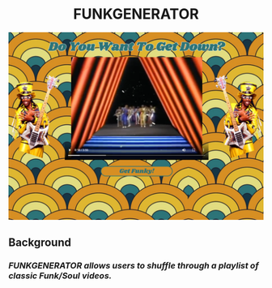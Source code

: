 <h1 align="center">
      FUNKGENERATOR
</h1>

![FUNKGENERATOR](/img/FunkGeneratorPic.png)

## Background

### _FUNKGENERATOR allows users to shuffle through a playlist of classic Funk/Soul videos._
